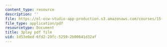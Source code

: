 ```yaml
---
content_type: resource
description: ''
file: https://ol-ocw-studio-app-production.s3.amazonaws.com/courses/15-071-the-analytics-edge-spring-2017/1d53e0ed6fd229fc52592b00641d32af_WTuwV-rWxUc.pdf
file_type: application/pdf
resourcetype: Document
title: 3play pdf file
uid: 1d53e0ed-6fd2-29fc-5259-2b00641d32af
---
```

